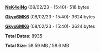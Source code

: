 [**NsK4eiNg**](/data/NsK4eiNg.txt) (08/02/23 - 15:40)- 518 bytes

[**Gkyx6MK6**](/data/Gkyx6MK6.txt) (08/02/23 - 15:40)- 3624 bytes

[**Gkyx6MK6**](/data/Gkyx6MK6.txt) (08/02/23 - 15:40)- 3624 bytes

**Total Datas**: 8935

**Total Size**: 58.59 MB / 58.6 MB